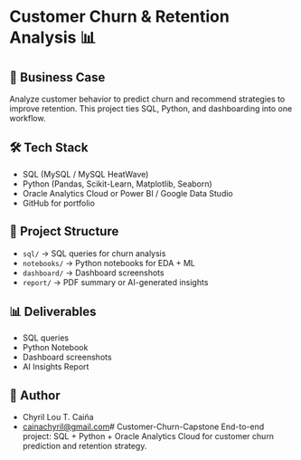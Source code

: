 # Customer Churn & Retention Analysis 📊

## 📌 Business Case
Analyze customer behavior to predict churn and recommend strategies to improve retention.
This project ties SQL, Python, and dashboarding into one workflow.

## 🛠 Tech Stack
- SQL (MySQL / MySQL HeatWave)
- Python (Pandas, Scikit-Learn, Matplotlib, Seaborn)
- Oracle Analytics Cloud or Power BI / Google Data Studio
- GitHub for portfolio

## 📂 Project Structure
- `sql/`         → SQL queries for churn analysis  
- `notebooks/`   → Python notebooks for EDA + ML  
- `dashboard/`   → Dashboard screenshots  
- `report/`      → PDF summary or AI-generated insights

## 📊 Deliverables
- SQL queries
- Python Notebook
- Dashboard screenshots
- AI Insights Report

## 🔑 Author
- Chyril Lou T. Caiña
- cainachyril@gmail.com# Customer-Churn-Capstone
End-to-end project: SQL + Python + Oracle Analytics Cloud for customer churn prediction and retention strategy.
